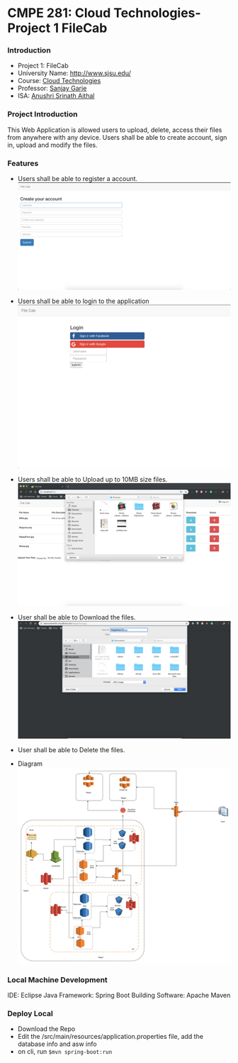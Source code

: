 CMPE 281: Cloud Technologies-Project 1 FileCab
==================================================

### Introduction
* Project 1: FileCab
* University Name: http://www.sjsu.edu/
* Course: [Cloud Technologies](http://info.sjsu.edu/web-dbgen/catalog/courses/CMPE281.html)
* Professor: [Sanjay Garje](https://www.linkedin.com/in/sanjaygarje/)
* ISA: [Anushri Srinath Aithal](https://www.linkedin.com/in/anushri-aithal/)

### Project Introduction
This Web Application is allowed users to upload, delete, access their files from anywhere with any device.
Users shall be able to create account, sign in, upload and modify the files.

### Features
* Users shall be able to register a account.
![signup](https://raw.githubusercontent.com/Junten/File_Cab/master/images/Screen%20Shot%202018-10-29%20at%204.41.59%20PM.png)

* Users shall be able to login to the application 
![login](https://raw.githubusercontent.com/Junten/File_Cab/master/images/Screen%20Shot%202018-10-29%20at%2010.37.33%20AM.png)

* Users shall be able to Upload up to 10MB size files.
![upload](https://raw.githubusercontent.com/Junten/File_Cab/master/images/Screen%20Shot%202018-10-29%20at%204.41.46%20PM.png)

* User shall be able to Download the files.
![download](https://raw.githubusercontent.com/Junten/File_Cab/master/images/Screen%20Shot%202018-10-29%20at%204.40.57%20PM.png)

* User shall be able to Delete the files.

* Diagram
![diagram](https://github.com/Junten/File_Cab/blob/master/images/Untitled%20Diagram.jpg?raw=true)

### Local Machine Development
IDE: Eclipse
Java Framework: Spring Boot
Building Software: Apache Maven

### Deploy Local
- Download the Repo
- Edit the /src/main/resources/application.properties file, add the database info and asw info
- on cli, run ```$mvn spring-boot:run```
